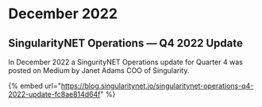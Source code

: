 # December 2022

## SingularityNET Operations — Q4 2022 Update <a href="#0753" id="0753"></a>

In December 2022 a SingurityNET Operations update for Quarter 4 was posted on Medium by Janet Adams COO of Singularity.

{% embed url="https://blog.singularitynet.io/singularitynet-operations-q4-2022-update-fc8ae814d64f" %}

